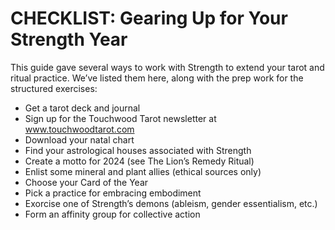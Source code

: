 # CHECKLIST: Gearing Up for Your Strength Year

This guide gave several ways to work with Strength to extend your tarot and ritual practice. We’ve listed them here, along with the prep work for the structured exercises:

* Get a tarot deck and journal
* Sign up for the Touchwood Tarot newsletter at www.touchwoodtarot.com
* Download your natal chart
* Find your astrological houses associated with Strength
* Create a motto for 2024 (see The Lion’s Remedy Ritual)
* Enlist some mineral and plant allies (ethical sources only)
* Choose your Card of the Year
* Pick a practice for embracing embodiment
* Exorcise one of Strength’s demons (ableism, gender essentialism, etc.)
* Form an affinity group for collective action
